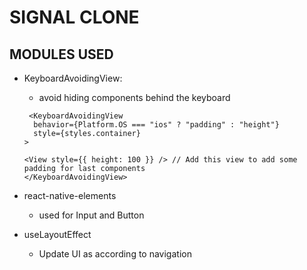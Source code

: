 # SIGNAL CLONE

## MODULES USED

- KeyboardAvoidingView:

  - avoid hiding components behind the keyboard

  ```
   <KeyboardAvoidingView
    behavior={Platform.OS === "ios" ? "padding" : "height"}
    style={styles.container}
  >

  <View style={{ height: 100 }} /> // Add this view to add some padding for last components
  </KeyboardAvoidingView>
  ```

- react-native-elements

  - used for Input and Button

- useLayoutEffect
  - Update UI as according to navigation
